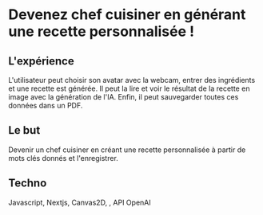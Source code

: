 <h1>Devenez chef cuisiner en générant une recette personnalisée !</h1>

## L'expérience

L'utilisateur peut choisir son avatar avec la webcam, entrer des ingrédients et une recette est générée.
Il peut la lire et voir le résultat de la recette en image avec la génération de l'IA.
Enfin, il peut sauvegarder toutes ces données dans un PDF.

## Le but

Devenir un chef cuisiner en créant une recette personnalisée à partir de mots clés donnés et l'enregistrer.

## Techno

Javascript, Nextjs, Canvas2D, , API OpenAI
